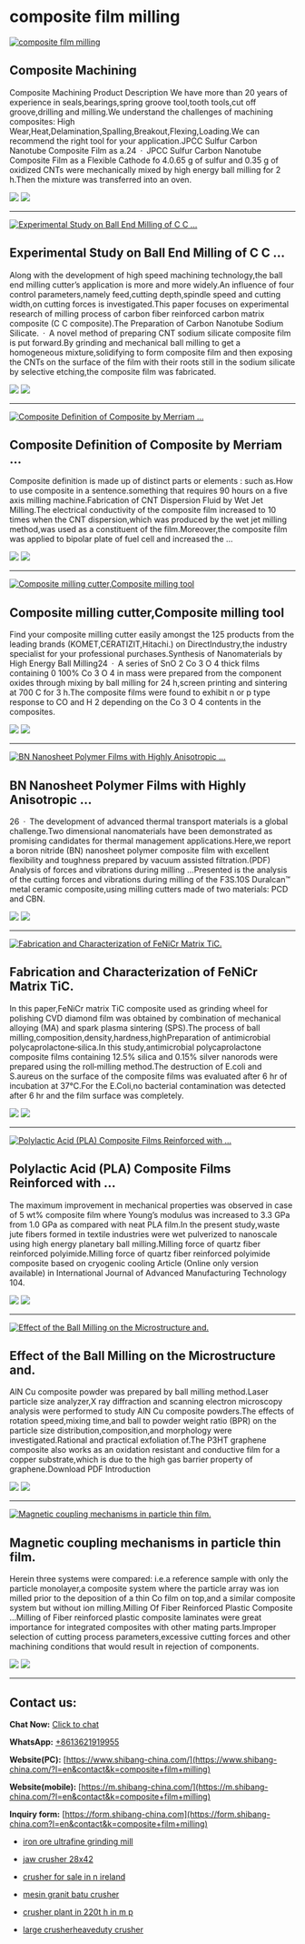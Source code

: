 # composite film milling

<a href="https://swt.shibang-china.com/?l=en&img&k=composite+film+milling" target="_blank">![composite film milling](http://static.shibang-china.com/all-800x300/1390.jpg)</a>

## Composite Machining
Composite Machining Product Description We have more than 20 years of experience in seals,bearings,spring groove tool,tooth tools,cut off groove,drilling and milling.We understand the challenges of machining composites: High Wear,Heat,Delamination,Spalling,Breakout,Flexing,Loading.We can recommend the right tool for your application.JPCC Sulfur Carbon Nanotube Composite Film as a.24&ensp;&#0183;&ensp;JPCC Sulfur Carbon Nanotube Composite Film as a Flexible Cathode fo 4.0.65 g of sulfur and 0.35 g of oxidized CNTs were mechanically mixed by high energy ball milling for 2 h.Then the mixture was transferred into an oven.


<a href="https://whatsapp.shibangsoft.com/WhatsApp.php" target="_blank" title="WhatsApp">![](http://static.shibang-china.com/icon/whatsapp.png)</a> <a href="https://swt.shibang-china.com/?l=en&icon&k=composite+film+milling" target="_blank">![](http://static.shibang-china.com/icon/chat-en.png)</a>

---

<a href="https://swt.shibang-china.com/?l=en&img&k=composite+film+milling" target="_blank">![Experimental Study on Ball End Milling of C C …](http://static.shibang-china.com/all-800x300/1063.jpg)</a>

## Experimental Study on Ball End Milling of C C …
Along with the development of high speed machining technology,the ball end milling cutter’s application is more and more widely.An influence of four control parameters,namely feed,cutting depth,spindle speed and cutting width,on cutting forces is investigated.This paper focuses on experimental research of milling process of carbon fiber reinforced carbon matrix composite (C C composite).The Preparation of Carbon Nanotube Sodium Silicate.&ensp;&#0183;&ensp;A novel method of preparing CNT sodium silicate composite film is put forward.By grinding and mechanical ball milling to get a homogeneous mixture,solidifying to form composite film and then exposing the CNTs on the surface of the film with their roots still in the sodium silicate by selective etching,the composite film was fabricated.


<a href="https://whatsapp.shibangsoft.com/WhatsApp.php" target="_blank" title="WhatsApp">![](http://static.shibang-china.com/icon/whatsapp.png)</a> <a href="https://swt.shibang-china.com/?l=en&icon&k=composite+film+milling" target="_blank">![](http://static.shibang-china.com/icon/chat-en.png)</a>

---

<a href="https://swt.shibang-china.com/?l=en&img&k=composite+film+milling" target="_blank">![Composite Definition of Composite by Merriam …](http://static.shibang-china.com/all-800x300/1236.jpg)</a>

## Composite Definition of Composite by Merriam …
Composite definition is made up of distinct parts or elements : such as.How to use composite in a sentence.something that requires 90 hours on a five axis milling machine.Fabrication of CNT Dispersion Fluid by Wet Jet Milling.The electrical conductivity of the composite film increased to 10 times when the CNT dispersion,which was produced by the wet jet milling method,was used as a constituent of the film.Moreover,the composite film was applied to bipolar plate of fuel cell and increased the …


<a href="https://whatsapp.shibangsoft.com/WhatsApp.php" target="_blank" title="WhatsApp">![](http://static.shibang-china.com/icon/whatsapp.png)</a> <a href="https://swt.shibang-china.com/?l=en&icon&k=composite+film+milling" target="_blank">![](http://static.shibang-china.com/icon/chat-en.png)</a>

---

<a href="https://swt.shibang-china.com/?l=en&img&k=composite+film+milling" target="_blank">![Composite milling cutter,Composite milling tool](http://static.shibang-china.com/all-800x300/262.jpg)</a>

## Composite milling cutter,Composite milling tool
Find your composite milling cutter easily amongst the 125 products from the leading brands (KOMET,CERATIZIT,Hitachi.) on DirectIndustry,the industry specialist for your professional purchases.Synthesis of Nanomaterials by High Energy Ball Milling24&ensp;&#0183;&ensp;A series of SnO 2 Co 3 O 4 thick films containing 0 100% Co 3 O 4 in mass were prepared from the component oxides through mixing by ball milling for 24 h,screen printing and sintering at 700 C for 3 h.The composite films were found to exhibit n or p type response to CO and H 2 depending on the Co 3 O 4 contents in the composites.


<a href="https://whatsapp.shibangsoft.com/WhatsApp.php" target="_blank" title="WhatsApp">![](http://static.shibang-china.com/icon/whatsapp.png)</a> <a href="https://swt.shibang-china.com/?l=en&icon&k=composite+film+milling" target="_blank">![](http://static.shibang-china.com/icon/chat-en.png)</a>

---

<a href="https://swt.shibang-china.com/?l=en&img&k=composite+film+milling" target="_blank">![BN Nanosheet Polymer Films with Highly Anisotropic …](http://static.shibang-china.com/all-800x300/606.jpg)</a>

## BN Nanosheet Polymer Films with Highly Anisotropic …
26&ensp;&#0183;&ensp;The development of advanced thermal transport materials is a global challenge.Two dimensional nanomaterials have been demonstrated as promising candidates for thermal management applications.Here,we report a boron nitride (BN) nanosheet polymer composite film with excellent flexibility and toughness prepared by vacuum assisted filtration.(PDF) Analysis of forces and vibrations during milling …Presented is the analysis of the cutting forces and vibrations during milling of the F3S.10S Duralcan™ metal ceramic composite,using milling cutters made of two materials: PCD and CBN.


<a href="https://whatsapp.shibangsoft.com/WhatsApp.php" target="_blank" title="WhatsApp">![](http://static.shibang-china.com/icon/whatsapp.png)</a> <a href="https://swt.shibang-china.com/?l=en&icon&k=composite+film+milling" target="_blank">![](http://static.shibang-china.com/icon/chat-en.png)</a>

---

<a href="https://swt.shibang-china.com/?l=en&img&k=composite+film+milling" target="_blank">![Fabrication and Characterization of FeNiCr Matrix TiC.](http://static.shibang-china.com/all-800x300/945.jpg)</a>

## Fabrication and Characterization of FeNiCr Matrix TiC.
In this paper,FeNiCr matrix TiC composite used as grinding wheel for polishing CVD diamond film was obtained by combination of mechanical alloying (MA) and spark plasma sintering (SPS).The process of ball milling,composition,density,hardness,highPreparation of antimicrobial polycaprolactone‐silica.In this study,antimicrobial polycaprolactone composite films containing 12.5% silica and 0.15% silver nanorods were prepared using the roll‐milling method.The destruction of E.coli and S.aureus on the surface of the composite films was evaluated after 6 hr of incubation at 37&#176;C.For the E.Coli,no bacterial contamination was detected after 6 hr and the film surface was completely.


<a href="https://whatsapp.shibangsoft.com/WhatsApp.php" target="_blank" title="WhatsApp">![](http://static.shibang-china.com/icon/whatsapp.png)</a> <a href="https://swt.shibang-china.com/?l=en&icon&k=composite+film+milling" target="_blank">![](http://static.shibang-china.com/icon/chat-en.png)</a>

---

<a href="https://swt.shibang-china.com/?l=en&img&k=composite+film+milling" target="_blank">![Polylactic Acid (PLA) Composite Films Reinforced with …](http://static.shibang-china.com/all-800x300/420.jpg)</a>

## Polylactic Acid (PLA) Composite Films Reinforced with …
The maximum improvement in mechanical properties was observed in case of 5 wt% composite film where Young’s modulus was increased to 3.3 GPa from 1.0 GPa as compared with neat PLA film.In the present study,waste jute fibers formed in textile industries were wet pulverized to nanoscale using high energy planetary ball milling.Milling force of quartz fiber reinforced polyimide.Milling force of quartz fiber reinforced polyimide composite based on cryogenic cooling Article (Online only version available) in International Journal of Advanced Manufacturing Technology 104.


<a href="https://whatsapp.shibangsoft.com/WhatsApp.php" target="_blank" title="WhatsApp">![](http://static.shibang-china.com/icon/whatsapp.png)</a> <a href="https://swt.shibang-china.com/?l=en&icon&k=composite+film+milling" target="_blank">![](http://static.shibang-china.com/icon/chat-en.png)</a>

---

<a href="https://swt.shibang-china.com/?l=en&img&k=composite+film+milling" target="_blank">![Effect of the Ball Milling on the Microstructure and.](http://static.shibang-china.com/all-800x300/1376.jpg)</a>

## Effect of the Ball Milling on the Microstructure and.
AlN Cu composite powder was prepared by ball milling method.Laser particle size analyzer,X ray diffraction and scanning electron microscopy analysis were performed to study AlN Cu composite powders.The effects of rotation speed,mixing time,and ball to powder weight ratio (BPR) on the particle size distribution,composition,and morphology were investigated.Rational and practical exfoliation of.The P3HT graphene composite also works as an oxidation resistant and conductive film for a copper substrate,which is due to the high gas barrier property of graphene.Download PDF Introduction


<a href="https://whatsapp.shibangsoft.com/WhatsApp.php" target="_blank" title="WhatsApp">![](http://static.shibang-china.com/icon/whatsapp.png)</a> <a href="https://swt.shibang-china.com/?l=en&icon&k=composite+film+milling" target="_blank">![](http://static.shibang-china.com/icon/chat-en.png)</a>

---

<a href="https://swt.shibang-china.com/?l=en&img&k=composite+film+milling" target="_blank">![Magnetic coupling mechanisms in particle thin film.](http://static.shibang-china.com/all-800x300/1384.jpg)</a>

## Magnetic coupling mechanisms in particle thin film.
Herein three systems were compared: i.e.a reference sample with only the particle monolayer,a composite system where the particle array was ion milled prior to the deposition of a thin Co film on top,and a similar composite system but without ion milling.Milling Of Fiber Reinforced Plastic Composite …Milling of Fiber reinforced plastic composite laminates were great importance for integrated composites with other mating parts.Improper selection of cutting process parameters,excessive cutting forces and other machining conditions that would result in rejection of components.


<a href="https://whatsapp.shibangsoft.com/WhatsApp.php" target="_blank" title="WhatsApp">![](http://static.shibang-china.com/icon/whatsapp.png)</a> <a href="https://swt.shibang-china.com/?l=en&icon&k=composite+film+milling" target="_blank">![](http://static.shibang-china.com/icon/chat-en.png)</a>

---
## Contact us:

**Chat Now:** [Click to chat](https://swt.shibang-china.com?l=en&contact&k=composite+film+milling)

**WhatsApp:**  [+8613621919955](https://whatsapp.shibangsoft.com/WhatsApp.php)

**Website(PC):** [https://www.shibang-china.com/](https://www.shibang-china.com/?l=en&contact&k=composite+film+milling)

**Website(mobile):** [https://m.shibang-china.com/](https://m.shibang-china.com/?l=en&contact&k=composite+film+milling)

**Inquiry form:** [https://form.shibang-china.com](https://form.shibang-china.com?l=en&contact&k=composite+film+milling)

* [iron ore ultrafine grinding mill](../149/iron%20ore%20ultrafine%20grinding%20mill.md)

* [jaw crusher 28x42](../150/jaw%20crusher%2028x42.md)

* [crusher for sale in n ireland](../143/crusher%20for%20sale%20in%20n%20ireland.md)

* [mesin granit batu crusher](../142/mesin%20granit%20batu%20crusher.md)

* [crusher plant in 220t h in m p](../142/crusher%20plant%20in%20220t%20h%20in%20m%20p.md)

* [large crusherheaveduty crusher](../146/large%20crusherheaveduty%20crusher.md)